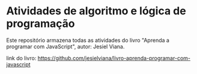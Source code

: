 # Atividades de algoritmo e lógica de programação

Este repositório armazena todas as atividades do livro "Aprenda a programar com JavaScript", autor: Jesiel Viana.

link do livro: https://github.com/jesielviana/livro-aprenda-programar-com-javascript
